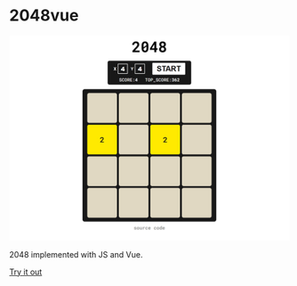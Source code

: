 # 2048vue

[![Cover Image](CoverImage.png)](https://2048vue.illkle.com/)

2048 implemented with JS and Vue.


[Try it out](https://2048vue.illkle.com/)
